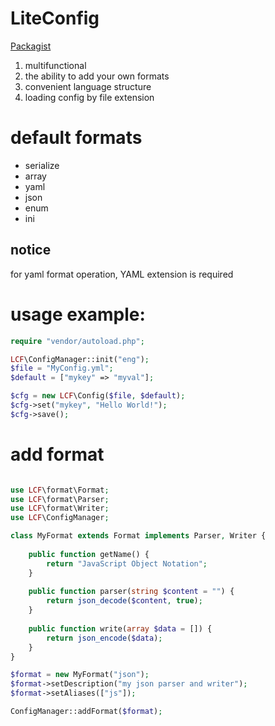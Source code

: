 # LiteConfig

[Packagist]()

1. multifunctional 
2. the ability to add your own formats
3. convenient language structure
4. loading config by file extension

# default formats

* serialize
* array
* yaml
* json
* enum
* ini

## notice 

for yaml format operation, YAML extension is required

# usage example:

```php
require "vendor/autoload.php";

LCF\ConfigManager::init("eng");
$file = "MyConfig.yml";
$default = ["mykey" => "myval"];

$cfg = new LCF\Config($file, $default);
$cfg->set("mykey", "Hello World!");
$cfg->save();
```

# add format

```php

use LCF\format\Format;
use LCF\format\Parser;
use LCF\format\Writer;
use LCF\ConfigManager;

class MyFormat extends Format implements Parser, Writer {
    
    public function getName() {
        return "JavaScript Object Notation";
    }
    
    public function parser(string $content = "") {
        return json_decode($content, true);
    }
    
    public function write(array $data = []) {
        return json_encode($data);
    }
}

$format = new MyFormat("json");
$format->setDescription("my json parser and writer");
$format->setAliases(["js"]);

ConfigManager::addFormat($format);
```